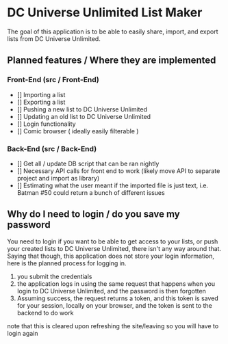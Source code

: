 # DC Universe Unlimited List Maker  

The goal of this application is to be able to easily share, import, and export lists from DC Universe Unlimited.

## Planned features / Where they are implemented

### Front-End (src / Front-End)

- [] Importing a list
- [] Exporting a list
- [] Pushing a new list to DC Universe Unlimited
- [] Updating an old list to DC Universe Unlimited
- [] Login functionality
- [] Comic browser ( ideally easily filterable )

### Back-End (src / Back-End)

- [] Get all / update DB script that can be ran nightly 
- [] Necessary API calls for front end to work (likely move API to separate project and import as library)
- [] Estimating what the user meant if the imported file is just text, i.e. Batman #50 could return a bunch of different issues

## Why do I need to login / do you save my password

You need to login if you want to be able to get access to your lists, or push your created lists to DC Universe Unlimited, there isn't any way around that. Saying that though, this application does not store your login information, here is the planned process for logging in.


1. you submit the credentials
2. the application logs in using the same request that happens when you login to DC Universe Unlimited, and the password is then forgotten
3. Assuming success, the request returns a token, and this token is saved for your session, locally on your browser, and the token is sent to the backend to do work

note that this is cleared upon refreshing the site/leaving so you will have to login again


